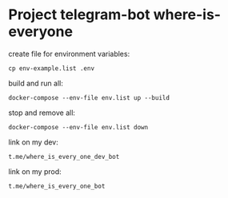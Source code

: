 # Project telegram-bot where-is-everyone

create file for environment variables:
```
cp env-example.list .env
```

build and run all:
```
docker-compose --env-file env.list up --build
```

stop and remove all:
```
docker-compose --env-file env.list down
```

link on my dev:
```
t.me/where_is_every_one_dev_bot
```

link on my prod:
```
t.me/where_is_every_one_bot
```